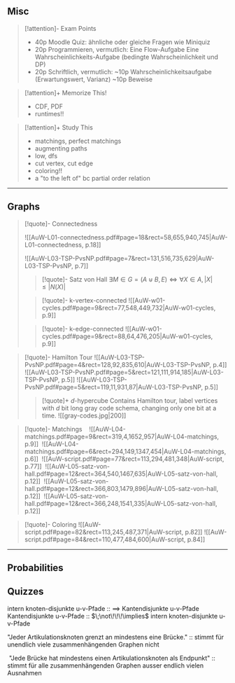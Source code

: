 
## Misc

> [!attention]- Exam Points
> - 40p Moodle Quiz: ähnliche oder gleiche Fragen wie Miniquiz
> - 20p Programmieren, vermutlich:
> 	Eine Flow-Aufgabe
> 	Eine Wahrscheinlichkeits-Aufgabe (bedingte Wahrscheinlichkeit und DP)
> - 20p Schriftlich, vermutlich:
> 	~10p Wahrscheinlichkeitsaufgabe (Erwartungswert, Varianz)
> 	~10p Beweise 


> [!attention]+ Memorize This!
> - CDF, PDF
> - runtimes!!


> [!attention]+ Study This
> - matchings, perfect matchings
> - augmenting paths
> - low, dfs
> - cut vertex, cut edge
> - coloring!!
> - a "to the left of" bc partial order relation
> 


___

## Graphs


>[!quote]- Connectedness
>
> ![[AuW-L01-connectedness.pdf#page=18&rect=58,655,940,745|AuW-L01-connectedness, p.18]]
> 
> ![[AuW-L03-TSP-PvsNP.pdf#page=7&rect=131,516,735,629|AuW-L03-TSP-PvsNP, p.7]]
> 
>
> 
>>[!quote]- Satz von Hall
>> $\exists M \in G=(A \uplus B, E) \iff \forall X \in A, |X| \leq |N(X)|$
> 
>>[!quote]- k-vertex-connected
>>![[AuW-w01-cycles.pdf#page=9&rect=77,548,449,732|AuW-w01-cycles, p.9]]
>
>>[!quote]- k-edge-connected
>>![[AuW-w01-cycles.pdf#page=9&rect=88,64,476,205|AuW-w01-cycles, p.9]]
>


>[!quote]- Hamilton Tour
> ![[AuW-L03-TSP-PvsNP.pdf#page=4&rect=128,92,835,610|AuW-L03-TSP-PvsNP, p.4]]
> ![[AuW-L03-TSP-PvsNP.pdf#page=5&rect=121,111,914,185|AuW-L03-TSP-PvsNP, p.5]]
> ![[AuW-L03-TSP-PvsNP.pdf#page=5&rect=119,11,931,87|AuW-L03-TSP-PvsNP, p.5]]
>>[!quote]+ $d$-hypercube
>> Contains Hamilton tour, label vertices with $d$ bit long gray code schema, changing only one bit at a time.
>> ![[gray-codes.jpg|200]]
>> 
>
>


>[!quote]- Matchings
> 
> ![[AuW-L04-matchings.pdf#page=9&rect=319,4,1652,957|AuW-L04-matchings, p.9]]
> ![[AuW-L04-matchings.pdf#page=6&rect=294,149,1347,454|AuW-L04-matchings, p.6]]
> ![[AuW-script.pdf#page=77&rect=113,294,481,348|AuW-script, p.77]]
> ![[AuW-L05-satz-von-hall.pdf#page=12&rect=364,540,1467,635|AuW-L05-satz-von-hall, p.12]]
> ![[AuW-L05-satz-von-hall.pdf#page=12&rect=366,803,1479,896|AuW-L05-satz-von-hall, p.12]]
> ![[AuW-L05-satz-von-hall.pdf#page=12&rect=366,248,1541,335|AuW-L05-satz-von-hall, p.12]]
> 


>[!quote]- Coloring
> ![[AuW-script.pdf#page=82&rect=113,245,487,371|AuW-script, p.82]]
> ![[AuW-script.pdf#page=84&rect=110,477,484,600|AuW-script, p.84]]
> 
> 


___

## Probabilities




## Quizzes



intern knoten-disjunkte u-v-Pfade :: $\implies$ Kantendisjunkte u-v-Pfade
Kantendisjunkte u-v-Pfade :: $\;\not\!\!\!\implies$ intern knoten-disjunkte u-v-Pfade

"Jeder Artikulationsknoten grenzt an mindestens eine Brücke." :: stimmt für unendlich viele zusammenhängenden Graphen nicht

 "Jede Brücke hat mindestens einen Artikulationsknoten als Endpunkt" :: stimmt für alle zusammenhängenden Graphen ausser endlich vielen Ausnahmen

